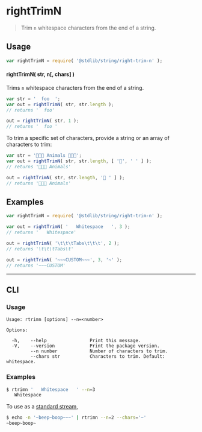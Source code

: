 <!--

@license Apache-2.0

Copyright (c) 2021 The Stdlib Authors.

Licensed under the Apache License, Version 2.0 (the "License");
you may not use this file except in compliance with the License.
You may obtain a copy of the License at

   http://www.apache.org/licenses/LICENSE-2.0

Unless required by applicable law or agreed to in writing, software
distributed under the License is distributed on an "AS IS" BASIS,
WITHOUT WARRANTIES OR CONDITIONS OF ANY KIND, either express or implied.
See the License for the specific language governing permissions and
limitations under the License.

-->

# rightTrimN

> Trim `n` whitespace characters from the end of a string.

<!-- Section to include introductory text. Make sure to keep an empty line after the intro `section` element and another before the `/section` close. -->

<section class="intro">

</section>

<!-- /.intro -->

<!-- Package usage documentation. -->

<section class="usage">

## Usage

```javascript
var rightTrimN = require( '@stdlib/string/right-trim-n' );
```

#### rightTrimN( str, n\[, chars] )

Trims `n` whitespace characters from the end of a string.

```javascript
var str = '  foo  ';
var out = rightTrimN( str, str.length );
// returns '  foo'

out = rightTrimN( str, 1 );
// returns '  foo '
```

To trim a specific set of characters, provide a string or an array of characters to trim:

```javascript
var str = '🐶🐶🐶 Animals 🐶🐶🐶';
var out = rightTrimN( str, str.length, [ '🐶', ' ' ] );
// returns '🐶🐶🐶 Animals'

out = rightTrimN( str, str.length, '🐶 ' ] );
// returns '🐶🐶🐶 Animals'
```

</section>

<!-- /.usage -->

<!-- Package usage notes. Make sure to keep an empty line after the `section` element and another before the `/section` close. -->

<section class="notes">

</section>

<!-- /.notes -->

<!-- Package usage examples. -->

<section class="examples">

## Examples

<!-- eslint no-undef: "error" -->

```javascript
var rightTrimN = require( '@stdlib/string/right-trim-n' );

var out = rightTrimN( '   Whitespace   ', 3 );
// returns '   Whitespace'

out = rightTrimN( '\t\t\tTabs\t\t\t', 2 );
// returns '\t\t\tTabs\t'

out = rightTrimN( '~~~CUSTOM~~~', 3, '~' );
// returns '~~~CUSTOM'
```

</section>

<!-- /.examples -->


<!-- Section for describing a command-line interface. -->

* * *

<section class="cli">

## CLI

<!-- CLI usage documentation. -->

<section class="usage">

### Usage

```text
Usage: rtrimn [options] --n=<number>

Options:

  -h,    --help                Print this message.
  -V,    --version             Print the package version.
         --n number            Number of characters to trim.
         --chars str           Characters to trim. Default: whitespace.
```

</section>

<!-- /.usage -->

<!-- CLI usage notes. Make sure to keep an empty line after the `section` element and another before the `/section` close. -->

<section class="notes">

</section>

<!-- /.notes -->

<!-- CLI usage examples. -->

<section class="examples">

### Examples

```bash
$ rtrimn '   Whitespace   ' --n=3
   Whitespace
```

To use as a [standard stream][standard-streams],

```bash
$ echo -n '~beep~boop~~~' | rtrimn --n=2 --chars='~'
~beep~boop~
```

</section>

<!-- /.examples -->

</section>

<!-- /.cli -->

<!-- Section to include cited references. If references are included, add a horizontal rule *before* the section. Make sure to keep an empty line after the `section` element and another before the `/section` close. -->

<section class="references">

</section>

<!-- /.references -->

<!-- Section for related `stdlib` packages. Do not manually edit this section, as it is automatically populated. -->

<section class="related">

</section>

<!-- /.related -->

<!-- Section for all links. Make sure to keep an empty line after the `section` element and another before the `/section` close. -->

<section class="links">

[standard-streams]: https://en.wikipedia.org/wiki/Standard_streams

</section>

<!-- /.links -->
